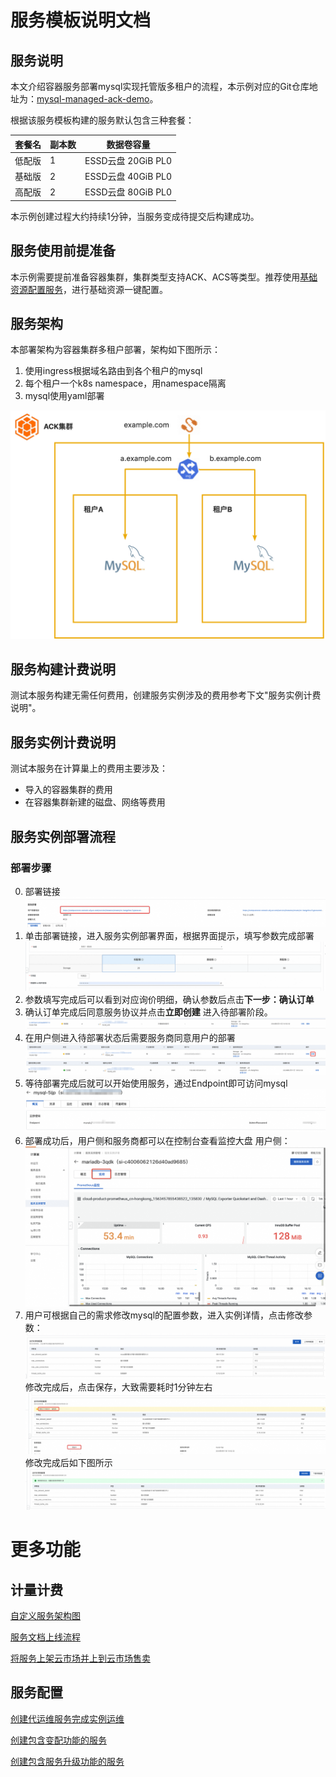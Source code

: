 # 服务模板说明文档

## 服务说明

本文介绍容器服务部署mysql实现托管版多租户的流程，本示例对应的Git仓库地址为：[mysql-managed-ack-demo](https://github.com/aliyun-computenest/mysql-managed-ack-demo)。

根据该服务模板构建的服务默认包含三种套餐：

| 套餐名  | 副本数 | 数据卷容量              |  
|--------|-----|------------------|
| 低配版 | 1   | ESSD云盘 20GiB PL0 | 
| 基础版 | 2   | ESSD云盘 40GiB PL0 | 
| 高配版 | 2   | ESSD云盘 80GiB PL0 |

本示例创建过程大约持续1分钟，当服务变成待提交后构建成功。

## 服务使用前提准备
本示例需要提前准备容器集群，集群类型支持ACK、ACS等类型。推荐使用[基础资源配置服务](https://computenest.console.aliyun.com/service/instance/create/cn-hangzhou?type=user&ServiceId=service-9ee2ab978b014397b0cc)，进行基础资源一键配置。


## 服务架构

本部署架构为容器集群多租户部署，架构如下图所示：
1. 使用ingress根据域名路由到各个租户的mysql
2. 每个租户一个k8s namespace，用namespace隔离
3. mysql使用yaml部署

![architecture.png](architecture.png)

## 服务构建计费说明

测试本服务构建无需任何费用，创建服务实例涉及的费用参考下文"服务实例计费说明"。

## 服务实例计费说明

测试本服务在计算巢上的费用主要涉及：

- 导入的容器集群的费用
- 在容器集群新建的磁盘、网络等费用


## 服务实例部署流程

### 部署步骤

0. 部署链接
   ![deploye_1.png](deploy_1.png)
1. 单击部署链接，进入服务实例部署界面，根据界面提示，填写参数完成部署
   ![deploy_2.png](deploy_2.png)
2. 参数填写完成后可以看到对应询价明细，确认参数后点击**下一步：确认订单**
3. 确认订单完成后同意服务协议并点击**立即创建**
   进入待部署阶段。
   ![deploy_3.png](deploy_3.png)
4. 在用户侧进入待部署状态后需要服务商同意用户的部署
   ![deploy_4.png](deploy_4.png)
   ![deploy_5.png](deploy_5.png)
5. 等待部署完成后就可以开始使用服务，通过Endpoint即可访问mysql
   ![deploy_9.png](deploy_9.png)
6. 部署成功后，用户侧和服务商都可以在控制台查看监控大盘
   用户侧：
   ![prom-9.png](prom-9.png)
7. 用户可根据自己的需求修改mysql的配置参数，进入实例详情，点击修改参数：
   ![deploy_6.png](deploy_6.png)
   修改完成后，点击保存，大致需要耗时1分钟左右
   ![deploy_7.png](deploy_7.png)
   修改完成后如下图所示
   ![deploy_8.png](deploy_8.png)

# 更多功能

## 计量计费

[自定义服务架构图](https://help.aliyun.com/zh/compute-nest/customize-a-service-architecture?spm=a2c4g.11186623.0.0.56e736bfyUdlFm])

[服务文档上线流程](https://help.aliyun.com/zh/compute-nest/use-cases/publish-documents-to-compute-nest?spm=a2c4g.313309.0.i0])

[将服务上架云市场并上到云市场售卖](https://help.aliyun.com/zh/compute-nest/publish-a-service-to-alibaba-cloud-marketplace?spm=a2c4g.11186623.0.i7])

## 服务配置

[创建代运维服务完成实例运维](https://help.aliyun.com/zh/compute-nest/create-a-hosted-operations-and-maintenance-service?spm=a2c4g.11186623.0.i24#task-2167552])

[创建包含变配功能的服务](https://help.aliyun.com/zh/compute-nest/use-cases/create-a-service-that-supports-specification-changes-and-change-the-specifications-of-a-service-instance?spm=a2c4g.11186623.0.i3])

[创建包含服务升级功能的服务](https://help.aliyun.com/zh/compute-nest/upgrade-a-service-instance?spm=a2c4g.11186623.0.i17#task-2236803)
